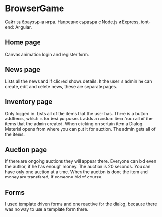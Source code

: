 # BrowserGame

Сайт за браузърна игра. Напревих сървъра с Node.js и Express, font-end: Angular. 

## Home page

Canvas animation login and register form.

## News page

Lists all the news and if clicked shows details. If the user is admin he can create, edit and delete news, these are separate pages.

## Inventory page

Only logged in. Lists all of the items that the user has. There is a button addItems, which is for test purposes it adds a random item from all of the items that the admin created. When clicking on sertain item a Dialog Material opens from where you can put it for auction. The admin gets all of the items.

## Auction page

If there are ongoing auctions they will appear there. Everyone can bid even the author, if he has enough money. The auction is 20 seconds. You can have only one auction at a time. When the auction is done the item and money are transfered, if someone bid of course.

## Forms

I used template driven forms and one reactive for the dialog, because there was no way to use a template form there.
